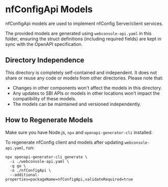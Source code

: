 <!--
# SPDX-FileCopyrightText: 2025 Canonical Ltd

SPDX-License-Identifier: Apache-2.0
-->

# nfConfigApi Models

nfConfigApi models are used to implement nfConfig Server/client services.

The provided models are generated using `webconsole-api.yaml` in this folder,
ensuring the struct definitions (including required fields) are kept in sync
with the OpenAPI specification.

## Directory Independence

This directory is completely self-contained and independent. It does not share
or reuse any code or models from other directories. Please note that:

- Changes in other components won't affect the models in this directory.
- Any updates to SBI APIs or models in other locations won't impact the compatibility of these models.
- The models can be maintained and versioned independently.

## How to Regenerate Models

Make sure you have Node.js, `npx` and `openapi-generator-cli` installed.

To regenerate nfConfig client and models after updating `webconsole-api.yaml`, run:

```
npx openapi-generator-cli generate \
  -i ./webconsole-api.yaml \
  -g go \
  -o ./nfConfigApi \
  --additional-properties=packageName=nfConfigApi,validateRequired=true
```
